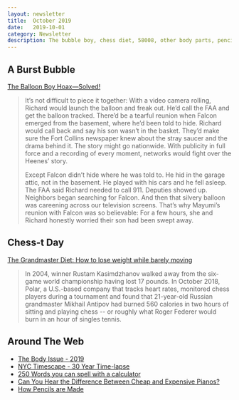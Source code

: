 ```yaml
---
layout: newsletter
title:  October 2019
date:   2019-10-01
category: Newsletter
description: The bubble boy, chess diet, 58008, other body parts, pencils, and pianos
---
```


<!--more-->

## A Burst Bubble

[The Balloon Boy Hoax—Solved!](https://www.5280.com/2019/09/the-balloon-boy-hoax-solved/)

> It’s not difficult to piece it together: With a video camera rolling, Richard would launch the balloon and freak out. He’d call the FAA and get the balloon tracked. There’d be a tearful reunion when Falcon emerged from the basement, where he’d been told to hide. Richard would call back and say his son wasn’t in the basket. They’d make sure the Fort Collins newspaper knew about the stray saucer and the drama behind it. The story might go nationwide. With publicity in full force and a recording of every moment, networks would fight over the Heenes’ story.
> 
> Except Falcon didn’t hide where he was told to. He hid in the garage attic, not in the basement. He played with his cars and he fell asleep. The FAA said Richard needed to call 911. Deputies showed up. Neighbors began searching for Falcon. And then that silvery balloon was careening across our television screens. That’s why Mayumi’s reunion with Falcon was so believable: For a few hours, she and Richard honestly worried their son had been swept away.

## Chess-t Day

[The Grandmaster Diet: How to lose weight while barely moving](https://www.espn.in/espn/story/_/id/27593253/why-grandmasters-magnus-carlsen-fabiano-caruana-lose-weight-playing-chess)

> In 2004, winner Rustam Kasimdzhanov walked away from the six-game world championship having lost 17 pounds. In October 2018, Polar, a U.S.-based company that tracks heart rates, monitored chess players during a tournament and found that 21-year-old Russian grandmaster Mikhail Antipov had burned 560 calories in two hours of sitting and playing chess -- or roughly what Roger Federer would burn in an hour of singles tennis.

## Around The Web

- [The Body Issue - 2019](http://www.espn.com/espn/feature/story/_/id/27400369/the-body-issue#! "The Body Issue - 2019")
- [NYC Timescape - 30 Year Time-lapse](https://www.nyctimescape.com/#overview "NYC Timescape")
- [250 Words you can spell with a calculator](http://blog.presentandcorrect.com/250-words-you-can-spell-with-a-calculator)
- [Can You Hear the Difference Between Cheap and Expensive Pianos?](https://www.youtube.com/watch?v=xd2TL88T9_s)
- [How Pencils are Made](https://www.youtube.com/watch?v=aPb-slJH9Vs)
